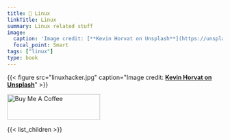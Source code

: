 ```yaml
---
title: 🐧 Linux
linkTitle: Linux
summary: Linux related stuff
image: 
  caption: 'Image credit: [**Kevin Horvat on Unsplash**](https://unsplash.com/@hidd3n?utm_source=unsplash&utm_medium=referral&utm_content=creditCopyText)'
  focal_point: Smart
tags: ["linux"]
type: book
---
```

{{< figure src="linuxhacker.jpg" caption="Image credit: [**Kevin Horvat on Unsplash**](https://unsplash.com/@hidd3n?utm_source=unsplash&utm_medium=referral&utm_content=creditCopyText)" >}}

<a href="https://www.buymeacoffee.com/mutschler" target="_blank"><img src="https://cdn.buymeacoffee.com/buttons/v2/default-red.png" alt="Buy Me A Coffee" style="height: 60px !important;width: 217px !important;" ></a>

{{< list_children >}}